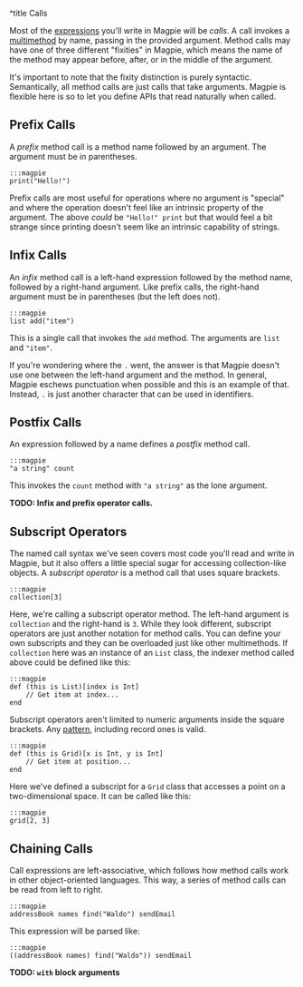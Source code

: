 ^title Calls

Most of the [expressions](expressions.html) you'll write in Magpie will be *calls*. A call invokes a [multimethod](multimethods.html) by name, passing in the provided argument. Method calls may have one of three different "fixities" in Magpie, which means the name of the method may appear before, after, or in the middle of the argument.

It's important to note that the fixity distinction is purely syntactic. Semantically, all method calls are just calls that take arguments. Magpie is flexible here is so to let you define APIs that read naturally when called.

## Prefix Calls

A *prefix* method call is a method name followed by an argument. The argument must be in parentheses.

    :::magpie
    print("Hello!")

Prefix calls are most useful for operations where no argument is "special" and where the operation doesn't feel like an intrinsic property of the argument. The above *could* be `"Hello!" print` but that would feel a bit strange since printing doesn't seem like an intrinsic capability of strings.

## Infix Calls

An *infix* method call is a left-hand expression followed by the method name, followed by a right-hand argument. Like prefix calls, the right-hand argument must be in parentheses (but the left does not).

    :::magpie
    list add("item")

This is a single call that invokes the `add` method. The arguments are `list` and `"item"`.

If you're wondering where the `.` went, the answer is that Magpie doesn't use one between the left-hand argument and the method. In general, Magpie eschews punctuation when possible and this is an example of that. Instead, `.` is just another character that can be used in identifiers.

## Postfix Calls

An expression followed by a name defines a *postfix* method call.

    :::magpie
    "a string" count

This invokes the `count` method with `"a string"` as the lone argument.

**TODO: Infix and prefix operator calls.**

## Subscript Operators

The named call syntax we've seen covers most code you'll read and write in Magpie, but it also offers a little special sugar for accessing collection-like objects. A *subscript operator* is a method call that uses square brackets.

    :::magpie
    collection[3]

Here, we're calling a subscript operator method. The left-hand argument is `collection` and the right-hand is `3`. While they look different, subscript operators are just another notation for method calls. You can define your own subscripts and they can be overloaded just like other multimethods. If `collection` here was an instance of an `List` class, the indexer method called above could be defined like this:

    :::magpie
    def (this is List)[index is Int]
        // Get item at index...
    end

Subscript operators aren't limited to numeric arguments inside the square brackets. Any [pattern](patterns.html), including record ones is valid.

    :::magpie
    def (this is Grid)[x is Int, y is Int]
        // Get item at position...
    end

Here we've defined a subscript for a `Grid` class that accesses a point on a two-dimensional space. It can be called like this:

    :::magpie
    grid[2, 3]

## Chaining Calls

Call expressions are left-associative, which follows how method calls work in other object-oriented languages. This way, a series of method calls can be read from left to right.

    :::magpie
    addressBook names find("Waldo") sendEmail

This expression will be parsed like:

    :::magpie
    ((addressBook names) find("Waldo")) sendEmail

**TODO: `with` block arguments**
